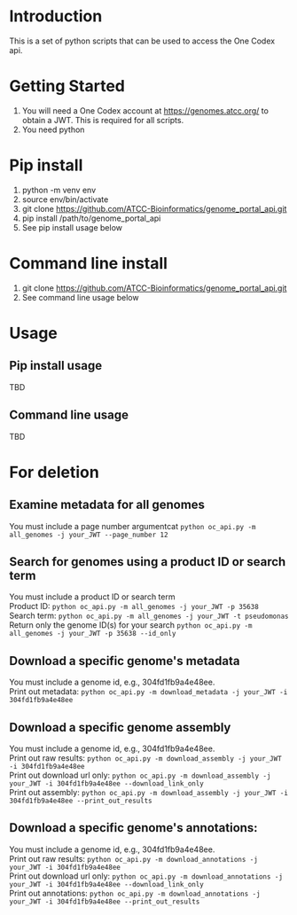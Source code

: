 # Introduction 
This is a set of python scripts that can be used to access the One Codex api.

# Getting Started
1. You will need a One Codex account at https://genomes.atcc.org/ to obtain a JWT. This is required for all scripts.
2. You need python
# Pip install
1. python -m venv env
2. source env/bin/activate
3. git clone https://github.com/ATCC-Bioinformatics/genome_portal_api.git
4. pip install /path/to/genome_portal_api
5. See pip install usage below
# Command line install
1. git clone https://github.com/ATCC-Bioinformatics/genome_portal_api.git
2. See command line usage below
# Usage
## Pip install usage
TBD
## Command line usage
TBD

# For deletion
## Examine metadata for all genomes 
You must include a page number argumentcat 
`python oc_api.py -m all_genomes -j your_JWT --page_number 12`
## Search for genomes using a product ID or search term
You must include a product ID or search term
<br>Product ID:
`python oc_api.py -m all_genomes -j your_JWT -p 35638`
<br>Search term:
`python oc_api.py -m all_genomes -j your_JWT -t pseudomonas`
<br>Return only the genome ID(s) for your search
`python oc_api.py -m all_genomes -j your_JWT -p 35638 --id_only`
## Download a specific genome's metadata
You must include a genome id, e.g., 304fd1fb9a4e48ee.
<br>Print out metadata:
`python oc_api.py -m download_metadata -j your_JWT -i 304fd1fb9a4e48ee`
## Download a specific genome assembly
You must include a genome id, e.g., 304fd1fb9a4e48ee.
<br>Print out raw results:
`python oc_api.py -m download_assembly -j your_JWT -i 304fd1fb9a4e48ee`
<br>Print out download url only:
`python oc_api.py -m download_assembly -j your_JWT -i 304fd1fb9a4e48ee --download_link_only`
<br>Print out assembly:
`python oc_api.py -m download_assembly -j your_JWT -i 304fd1fb9a4e48ee --print_out_results`
## Download a specific genome's annotations:
You must include a genome id, e.g., 304fd1fb9a4e48ee.
<br>Print out raw results:
`python oc_api.py -m download_annotations -j your_JWT -i 304fd1fb9a4e48ee`
<br>Print out download url only:
`python oc_api.py -m download_annotations -j your_JWT -i 304fd1fb9a4e48ee --download_link_only`
<br>Print out annotations:
`python oc_api.py -m download_annotations -j your_JWT -i 304fd1fb9a4e48ee --print_out_results`